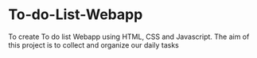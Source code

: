 # To-do-List-Webapp
To create To do list Webapp using HTML, CSS and Javascript. The aim of this project is to collect and organize our daily tasks
